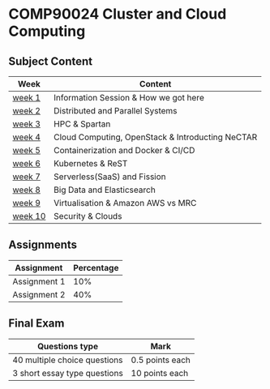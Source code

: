 # COMP90024 Cluster and Cloud Computing
## Subject Content

| Week                    | Content                                          |
| ----------------------- | ------------------------------------------------ |
| [week 1](week%201.md)   | Information Session & How we got here            |
| [week 2](week%202.md)   | Distributed and Parallel Systems                 |
| [week 3](week%203.md)   | HPC & Spartan                                    |
| [week 4](week%204.md)   | Cloud Computing, OpenStack & Introducting NeCTAR |
| [week 5](week%205.md)   | Containerization and Docker & CI/CD              |
| [week 6](week%206.md)   | Kubernetes & ReST                                |
| [week 7](week%207.md)   | Serverless(SaaS) and Fission                     |
| [week 8](week%208.md)   | Big Data and Elasticsearch                       |
| [week 9](week%209.md)   | Virtualisation & Amazon AWS vs MRC               |
| [week 10](week%2010.md) | Security & Clouds                                |

## Assignments

| Assignment   | Percentage |
| ------------ | ---------- |
| Assignment 1 | 10%        |
| Assignment 2 | 40%        |

## Final Exam

| Questions type               | Mark            |
| ---------------------------- | --------------- |
| 40 multiple choice questions | 0.5 points each |
| 3 short essay type questions | 10 points each  |
